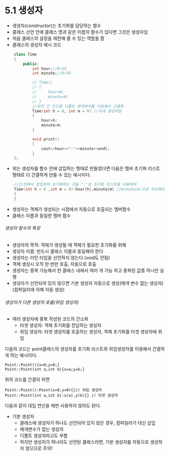 5.1 생성자
==================
+ 생성자(constructor)는 초기화를 담당하는 함수
+ 클래스 선언 안에 클래스 명과 같은 이름의 함수가 있다면 그것은 생성자임
+ 처음 클래스의 설정을 제한해 줄 수 있는 역할을 함
+ 클래스의 생성자 예시 코드

```cpp
    class Time
    {
        public:
            int hour;//0~23
            int minute;//0~59

            // Time()
            // {
            //     hour=0;
            //     minute=0;
            // }
            //위의 긴 코드를 디폴트 매개변수를 이용해서 간결화
            Time(int h = 0, int m = 0) //이게 생성자임
            {
                hour=h;
                minute=m;
            }

            void print()
            {
                cout<<hour<<":"<<minute<<endl;
            }
    };
```

+ 위는 생성자를 함수 안에 삽입하는 형태로 만들었다면 다음은 멤버 초기화 리스트 형태로 더 간결하게 만들 수 있는 예시이다.
```cpp
    //{}안에서 삽입하여 초기화하는 것을 ":"로 초기화 리스트를 사용하여 
    Time(int h = 0 ,int m = 0):hour{h},minute{m} //minute(m)으로 작성해도 되지만 옛날 방식
    {
    }
```
+ 생성자는 객체가 생성되는 시점에서 자동으로 호출되는 멤버함수
+ 클래스 이름과 동일한 멤버 함수

###### 생성자 함수의 특징
+ 생성자의 목적: 객체가 생성될 때 객체가 필요한 초기화를 위해
+ 생성자 이름: 반드시 클래스 이름과 동일해야 한다
+ 생성자는 리턴 타입을 선언하지 않는다 (void도 안됨)
+ 객체 생성시 오직 한 번만 호출, 자동으로 호출
+ 생성자는 중복 가능해서 한 클래스 내에서 여러 개 가능 하고 중복된 값중 하나만 실행
+ 생성자가 선언되어 있지 않으면 기본 생성자 자동으로 생성(매개 변수 없는 생성자)(컴파일러에 의해 자동 생성)

###### 생성자가 다른 생성자 호출(위임 생성자)
+ 여러 생성자에 중복 작성된 코드의 간소화
    * 타겟 생성자: 객체 초기화를 전담하는 생성자
    * 위임 생성자: 타겟 생성자를 호출하는 생성자, 객체 초기화를 타겟 생성자에 위임

다음의 코드는 point클래스의 생성자를 초기화 리스트와 위임생성자를 이용해서 간결하게 하는 예시이다.

    Point::Point(){x=0;y=0;}
    Point::Point(int a,int b){x=a;y=b;}

위의 코드를 간결히 하면 

    Point::Point():Point(x=0,y=0){}// 위임 생성자
    Point::Point(int a,int b):x(a),y(b){} // 타겟 생성자

다음과 같이 대입 연산을 매번 사용하지 않아도 된다.

+ 기본 생성자
    * 클래스에 생성자가 하나도 선언되어 있지 않은 경우, 컴파일러가 대신 삽입
    * 매개변수가 없는 생성자
    * 디폴트 생성자라고도 부름
    + 하지만 생성자가 하나라도 선언된 클래스라면, 기본 생성자를 자동으로 생성하지 않으므로 주의!




